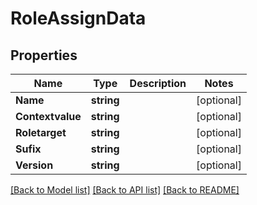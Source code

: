 # RoleAssignData

## Properties
Name | Type | Description | Notes
------------ | ------------- | ------------- | -------------
**Name** | **string** |  | [optional] 
**Contextvalue** | **string** |  | [optional] 
**Roletarget** | **string** |  | [optional] 
**Sufix** | **string** |  | [optional] 
**Version** | **string** |  | [optional] 

[[Back to Model list]](../README.md#documentation-for-models) [[Back to API list]](../README.md#documentation-for-api-endpoints) [[Back to README]](../README.md)


